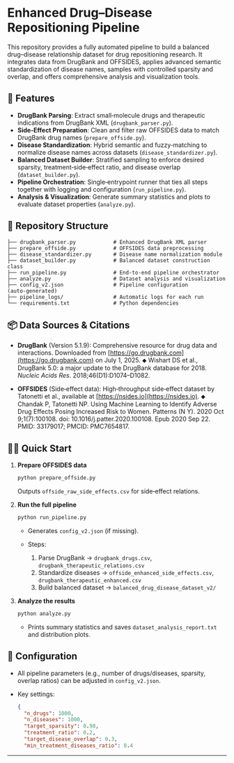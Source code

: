 # Enhanced Drug–Disease Repositioning Pipeline

This repository provides a fully automated pipeline to build a balanced drug–disease relationship dataset for drug repositioning research. It integrates data from DrugBank and OFFSIDES, applies advanced semantic standardization of disease names, samples with controlled sparsity and overlap, and offers comprehensive analysis and visualization tools.

## 🚀 Features

* **DrugBank Parsing**: Extract small‑molecule drugs and therapeutic indications from DrugBank XML (`drugbank_parser.py`).
* **Side‑Effect Preparation**: Clean and filter raw OFFSIDES data to match DrugBank drug names (`prepare_offside.py`).
* **Disease Standardization**: Hybrid semantic and fuzzy‑matching to normalize disease names across datasets (`disease_standardizer.py`).
* **Balanced Dataset Builder**: Stratified sampling to enforce desired sparsity, treatment‑side‑effect ratio, and disease overlap (`dataset_builder.py`).
* **Pipeline Orchestration**: Single‑entrypoint runner that ties all steps together with logging and configuration (`run_pipeline.py`).
* **Analysis & Visualization**: Generate summary statistics and plots to evaluate dataset properties (`analyze.py`).

## 📁 Repository Structure

```
├── drugbank_parser.py            # Enhanced DrugBank XML parser
├── prepare_offside.py            # OFFSIDES data preprocessing
├── disease_standardizer.py       # Disease name normalization module
├── dataset_builder.py            # Balanced dataset construction class
├── run_pipeline.py               # End‑to‑end pipeline orchestrator
├── analyze.py                    # Dataset analysis and visualization
├── config_v2.json                # Pipeline configuration (auto‑generated)
├── pipeline_logs/                # Automatic logs for each run
└── requirements.txt              # Python dependencies
```

## 📦 Data Sources & Citations

* **DrugBank** (Version 5.1.9): Comprehensive resource for drug data and interactions. Downloaded from [https://go.drugbank.com](https://go.drugbank.com) on July 1, 2025. ⬥ Wishart DS et al., DrugBank 5.0: a major update to the DrugBank database for 2018. *Nucleic Acids Res*. 2018;46(D1)\:D1074–D1082.

* **OFFSIDES** (Side‑effect data): High‑throughput side‑effect dataset by Tatonetti et al., available at [https://nsides.io](https://nsides.io). ⬥ Chandak P, Tatonetti NP. Using Machine Learning to Identify Adverse Drug Effects Posing Increased Risk to Women. Patterns (N Y). 2020 Oct 9;1(7):100108. doi: 10.1016/j.patter.2020.100108. Epub 2020 Sep 22. PMID: 33179017; PMCID: PMC7654817.

## 🏃‍♂️ Quick Start

1. **Prepare OFFSIDES data**

   ```bash
   python prepare_offside.py
   ```

   Outputs `offside_raw_side_effects.csv` for side‑effect relations.

2. **Run the full pipeline**

   ```bash
   python run_pipeline.py
   ```

   * Generates `config_v2.json` (if missing).
   * Steps:

     1. Parse DrugBank → `drugbank_drugs.csv`, `drugbank_therapeutic_relations.csv`
     2. Standardize diseases → `offside_enhanced_side_effects.csv`, `drugbank_therapeutic_enhanced.csv`
     3. Build balanced dataset → `balanced_drug_disease_dataset_v2/`

3. **Analyze the results**

   ```bash
   python analyze.py
   ```

   * Prints summary statistics and saves `dataset_analysis_report.txt` and distribution plots.

## 🔧 Configuration

* All pipeline parameters (e.g., number of drugs/diseases, sparsity, overlap ratios) can be adjusted in `config_v2.json`.
* Key settings:

  ```json
  {
    "n_drugs": 1000,
    "n_diseases": 1000,
    "target_sparsity": 0.98,
    "treatment_ratio": 0.2,
    "target_disease_overlap": 0.3,
    "min_treatment_diseases_ratio": 0.4
  ```



---



